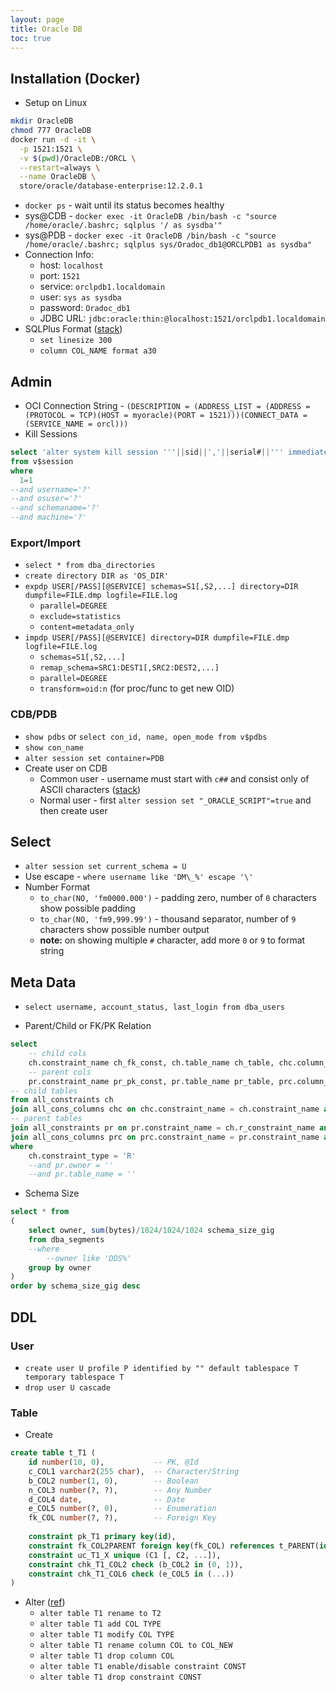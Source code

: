 ```yaml
---
layout: page
title: Oracle DB
toc: true
---
```


## Installation (Docker)
- Setup on Linux
```sh
mkdir OracleDB
chmod 777 OracleDB
docker run -d -it \
  -p 1521:1521 \
  -v $(pwd)/OracleDB:/ORCL \
  --restart=always \
  --name OracleDB \
  store/oracle/database-enterprise:12.2.0.1
```
- `docker ps` - wait until its status becomes healthy
- sys@CDB - `docker exec -it OracleDB /bin/bash -c "source /home/oracle/.bashrc; sqlplus '/ as sysdba'"`
- sys@PDB - `docker exec -it OracleDB /bin/bash -c "source /home/oracle/.bashrc; sqlplus sys/Oradoc_db1@ORCLPDB1 as sysdba"`
- Connection Info:
  - host: `localhost`
  - port: `1521`
  - service: `orclpdb1.localdomain`
  - user: `sys as sysdba`
  - password: `Oradoc_db1`
  - JDBC URL: `jdbc:oracle:thin:@localhost:1521/orclpdb1.localdomain`
- SQLPlus Format ([stack](https://dba.stackexchange.com/questions/54149/how-to-make-sqlplus-output-appear-in-one-line))
  - `set linesize 300`
  - `column COL_NAME format a30`

## Admin
- OCI Connection String - `(DESCRIPTION = (ADDRESS_LIST = (ADDRESS = (PROTOCOL = TCP)(HOST = myoracle)(PORT = 1521)))(CONNECT_DATA = (SERVICE_NAME = orcl)))`
- Kill Sessions
```sql
select 'alter system kill session '''||sid||','||serial#||''' immediate;' 
from v$session 
where
  1=1
--and username='?'
--and osuser='?'
--and schemaname='?'
--and machine='?'
```

### Export/Import
- `select * from dba_directories`
- `create directory DIR as 'OS_DIR'`
- `expdp USER[/PASS][@SERVICE] schemas=S1[,S2,...] directory=DIR dumpfile=FILE.dmp logfile=FILE.log`
  - `parallel=DEGREE`
  - `exclude=statistics`
  - `content=metadata_only`
- `impdp USER[/PASS][@SERVICE] directory=DIR dumpfile=FILE.dmp logfile=FILE.log`
  - `schemas=S1[,S2,...]`
  - `remap_schema=SRC1:DEST1[,SRC2:DEST2,...]`
  - `parallel=DEGREE`
  - `transform=oid:n` (for proc/func to get new OID)

### CDB/PDB
- `show pdbs` or `select con_id, name, open_mode from v$pdbs`
- `show con_name`
- `alter session set container=PDB`
- Create user on CDB
  - Common user - username must start with `c##` and consist only of ASCII characters ([stack](https://stackoverflow.com/questions/22886791/invalid-common-user-or-role-name))
  - Normal user - first `alter session set "_ORACLE_SCRIPT"=true` and then create user

## Select
- `alter session set current_schema = U`
- Use escape - `where username like 'DM\_%' escape '\'`
- Number Format
  - `to_char(NO, 'fm0000.000')` - padding zero, number of `0` characters show possible padding
  - `to_char(NO, 'fm9,999.99')` - thousand separator, number of `9` characters show possible number output
  - **note:** on showing multiple `#` character, add more `0` or `9` to format string

## Meta Data
- `select username, account_status, last_login from dba_users`

- Parent/Child or FK/PK Relation
```sql
select
    -- child cols
    ch.constraint_name ch_fk_const, ch.table_name ch_table, chc.column_name ch_col,
    -- parent cols
    pr.constraint_name pr_pk_const, pr.table_name pr_table, prc.column_name pr_col
-- child tables
from all_constraints ch
join all_cons_columns chc on chc.constraint_name = ch.constraint_name and chc.owner=ch.owner
-- parent tables
join all_constraints pr on pr.constraint_name = ch.r_constraint_name and pr.owner = ch.r_owner
join all_cons_columns prc on prc.constraint_name = pr.constraint_name and prc.owner = pr.owner
where
    ch.constraint_type = 'R'
    --and pr.owner = ''
    --and pr.table_name = ''
```

- Schema Size
```sql
select * from
(
    select owner, sum(bytes)/1024/1024/1024 schema_size_gig
    from dba_segments
    --where
        --owner like 'DDS%'
    group by owner
)
order by schema_size_gig desc
```

## DDL

### User
- `create user U profile P identified by "" default tablespace T temporary tablespace T`
- `drop user U cascade`

### Table
- Create
```sql
create table t_T1 (
    id number(10, 0),           -- PK, @Id
    c_COL1 varchar2(255 char),  -- Character/String
    b_COL2 number(1, 0),        -- Boolean
    n_COL3 number(?, ?),        -- Any Number
    d_COL4 date,                -- Date
    e_COL5 number(?, 0),        -- Enumeration
    fk_COL number(?, ?),        -- Foreign Key 
    
    constraint pk_T1 primary key(id),
    constraint fk_COL2PARENT foreign key(fk_COL) references t_PARENT(id),
    constraint uc_T1_X unique (C1 [, C2, ...]),
    constraint chk_T1_COL2 check (b_COL2 in (0, 1)),
    constraint chk_T1_COL6 check (e_COL5 in (...))
)
```

- Alter ([ref](https://www.techonthenet.com/oracle/tables/alter_table.php))
  - `alter table T1 rename to T2`
  - `alter table T1 add COL TYPE`
  - `alter table T1 modify COL TYPE`
  - `alter table T1 rename column COL to COL_NEW`
  - `alter table T1 drop column COL`
  - `alter table T1 enable/disable constraint CONST`
  - `alter table T1 drop constraint CONST`
